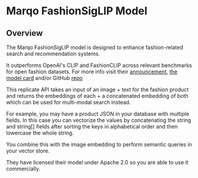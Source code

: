 # Marqo FashionSigLIP Model

## Overview

The Marqo FashionSigLIP model is designed to enhance fashion-related search and recommendation systems.

It outperforms OpenAI's CLIP and FashionCLIP across relevant benchmarks for open fashion datasets. For more info visit their [announcement](https://www.marqo.ai/blog/search-model-for-fashion), [the model card](https://huggingface.co/Marqo/marqo-fashionSigLIP) and/or GitHub [repo](https://github.com/marqo-ai/marqo-FashionCLIP)

This replicate API takes an input of an image + text for the fashion product and returns the embeddings of each + a concatenated embedding of both which can be used for multi-modal search instead.

For example, you may have a product JSON in your database with multiple fields. In this case you can vectorize the values by concatenating the string and string[] fields after sorting the keys in alphabetical order and then lowercase the whole string.

You combine this with the image embedding to perform semantic queries in your vector store.

They have licensed their model under Apache 2.0 so you are able to use it commercially.